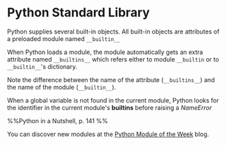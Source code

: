 # Python Standard Library

Python supplies several built-in objects. All built-in objects are attributes of a preloaded module named `__builtin__`

When Python loads a module, the module automatically gets an extra attribute named `__builtins__` which refers either to module `__builtin` or to `__builtin__`'s dictionary.

Note the difference between the name of the attribute (`__builtins__`) and the name of the module (`__builtin__`).

When a global variable is not found in the current module, Python looks for the identifier in the current module's __builtins__ before raising a *NameError*

%%Python in a Nutshell, p. 141 %%

You can discover new modules at the [Python Module of the Week](https://pymotw.com/3/) blog.